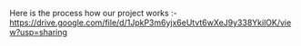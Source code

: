 Here is the process how our project works :- https://drive.google.com/file/d/1JpkP3m6yjx6eUtvt6wXeJ9y338YkilOK/view?usp=sharing
